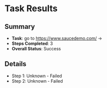 
# Task Results

## Summary
- **Task**: go to https://www.saucedemo.com/ ->
- **Steps Completed**: 3
- **Overall Status**: Success

## Details
- Step 1: Unknown - Failed
- Step 2: Unknown - Failed

